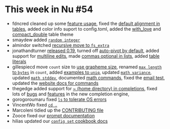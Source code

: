 # This week in Nu #54

- fdncred cleaned up some [feature usage](https://github.com/nushell/nushell/pull/2491), fixed the [default alignment in tables](https://github.com/nushell/nushell/pull/2481), added color info suport to config.toml, added the [with_love](https://github.com/nushell/nushell/pull/2468) and [compact_double](https://github.com/nushell/nushell/pull/2467) table theme
- smaydew added [`random integer`](https://github.com/nushell/nushell/pull/2489)
- almindor switched [recursive move to `fs_extra`](https://github.com/nushell/nushell/pull/2487)
- jonathandturner [released 0.19](https://github.com/nushell/nushell/pull/2483), turned off [auto-pivot by default](https://github.com/nushell/nushell/pull/2462), added support for [multiline edits](https://github.com/nushell/nushell/pull/2456), made [commas optional in lists](https://github.com/nushell/nushell/pull/2454), added [table literals](https://github.com/nushell/nushell/pull/2453)
- gillespiecd move `count` size to [use grapheme size](https://github.com/nushell/nushell/pull/2482), renamed [`max length` to `bytes`](https://github.com/nushell/nushell/pull/2473) in `count`, added [examples to `uniq`](https://github.com/nushell/nushell/pull/2472), updated [`math variance`](https://github.com/nushell/nushell/pull/2458), updated [`math stddev`](https://github.com/nushell/nushell/pull/2452), documented [math commands](https://github.com/nushell/nushell/pull/2447), fixed the [email test](https://github.com/nushell/nushell/pull/2445), updated the [website docs for commands](https://github.com/nushell/nushell.github.io/pull/59)
- thegedge added support for [~ (home directory) in completions](https://github.com/nushell/nushell/pull/2480), fixed lots of [bugs](https://github.com/nushell/nushell/pull/2476) and [features](https://github.com/nushell/nushell/pull/2474) in the new completion engine,
- gorogoroumaru fixed [`ls` to tolerate OS errors](https://github.com/nushell/nushell/pull/2466)
- VincentWo fixed [`cd .`](https://github.com/nushell/nushell/pull/2457)
- Marcoleni tidied up the [CONTRIBUTING file](https://github.com/nushell/nushell/pull/2448)
- Zooce fixed our [prompt documentation](https://github.com/nushell/book/pull/128)
- hilias updated our [`config set` cookbook docs](https://github.com/nushell/cookbook/pull/16)
